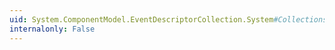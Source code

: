 ```yaml
---
uid: System.ComponentModel.EventDescriptorCollection.System#Collections#IList#IsReadOnly
internalonly: False
---
```

